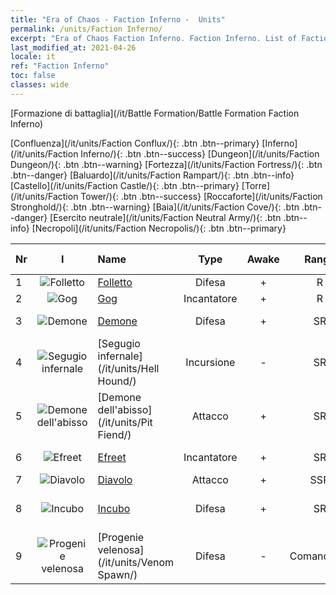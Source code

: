 ```yaml
---
title: "Era of Chaos - Faction Inferno -  Units"
permalink: /units/Faction Inferno/
excerpt: "Era of Chaos Faction Inferno. Faction Inferno. List of Faction in Era of Chaos"
last_modified_at: 2021-04-26
locale: it
ref: "Faction Inferno"
toc: false
classes: wide
---
```

  [Formazione di battaglia](/it/Battle Formation/Battle Formation Faction Inferno)

 [Confluenza](/it/units/Faction Conflux/){: .btn .btn--primary} [Inferno](/it/units/Faction Inferno/){: .btn .btn--success} [Dungeon](/it/units/Faction Dungeon/){: .btn .btn--warning} [Fortezza](/it/units/Faction Fortress/){: .btn .btn--danger} [Baluardo](/it/units/Faction Rampart/){: .btn .btn--info} [Castello](/it/units/Faction Castle/){: .btn .btn--primary} [Torre](/it/units/Faction Tower/){: .btn .btn--success} [Roccaforte](/it/units/Faction Stronghold/){: .btn .btn--warning} [Baia](/it/units/Faction Cove/){: .btn .btn--danger} [Esercito neutrale](/it/units/Faction Neutral Army/){: .btn .btn--info} [Necropoli](/it/units/Faction Necropolis/){: .btn .btn--primary} 

  | Nr | I |         Name        |   Type   | Awake | Rango |   Members     |  Stars  | Exclusive | Attack  |     HP    |  Awaken Name  |
  |:---|:-:|:--------------------|:--------:|:-----:|:---------:|:-------------:|:-------:|:---------:|:-------:|:---------:|:--------------|
  | 1 | ![Folletto](/images/u/ti_xiaoemo.jpg) | [Folletto](/it/units/Imp/) | Difesa | + | R | x9 | <i class="fas fa-star"/> | - | 51.3 | 1224 |  Famiglio  |
  | 2 | ![Gog](/images/u/ti_touhuoguai.jpg) | [Gog](/it/units/Gog/) | Incantatore | + | R | x9 | <i class="fas fa-star"/> | - | 102.6 | 629 |  Magog  |
  | 3 | ![Demone](/images/u/ti_changjiaoemo.jpg) | [Demone](/it/units/Demon/) | Difesa | + | SR | x4 | <i class="fas fa-star"/><i class="fas fa-star"/> | + | 114.4 | 2489 |  Guardia infernale  |
  | 4 | ![Segugio infernale](/images/u/ti_santouquan.jpg) | [Segugio infernale](/it/units/Hell Hound/) | Incursione | - | SR | x9 | <i class="fas fa-star"/><i class="fas fa-star"/> | - | 77.8 | 827 |   -   |
  | 5 | ![Demone dell'abisso](/images/u/ti_diyulingzhu.jpg) | [Demone dell'abisso](/it/units/Pit Fiend/) | Attacco | + | SR | x4 | <i class="fas fa-star"/><i class="fas fa-star"/> | - | 174.9 | 1850 |  Signore dell'abisso  |
  | 6 | ![Efreet](/images/u/ti_liehuojingling.jpg) | [Efreet](/it/units/Efreeti/) | Incantatore | + | SR | x4 | <i class="fas fa-star"/><i class="fas fa-star"/> | - | 225.4 | 1446 |  Efreet Sultano  |
  | 7 | ![Diavolo](/images/u/ti_daemo.jpg) | [Diavolo](/it/units/Devil/) | Attacco | + | SSR | x1 | <i class="fas fa-star"/><i class="fas fa-star"/><i class="fas fa-star"/> | - | 792.0 | 5431 |  Arcidiavolo  |
  | 8 | ![Incubo](/images/u/ti_mengyanshou.jpg) | [Incubo](/it/units/Nightmare/) | Difesa | + | SR | x4 | <i class="fas fa-star"/><i class="fas fa-star"/><i class="fas fa-star"/> | - | 84.1 | 2691 |  Signore degli Incubi  |
  | 9 | ![Progenie velenosa](/images/u/ti_yanmo.jpg) | [Progenie velenosa](/it/units/Venom Spawn/) | Difesa | - | Comandante | x1 | <i class="fas fa-star"/><i class="fas fa-star"/><i class="fas fa-star"/> | - | 375.0 | 13350 |   -   |
